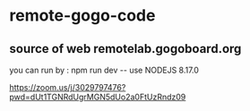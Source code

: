 # remote-gogo-code 
source of web remotelab.gogoboard.org
------
you can run by : npm run dev
-- use NODEJS 8.17.0

https://zoom.us/j/3029797476?pwd=dUt1TGNRdUgrMGN5dUo2a0FtUzRndz09
